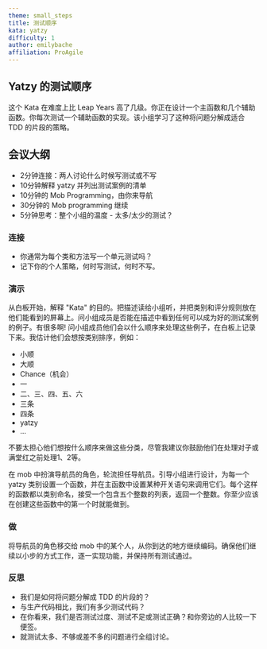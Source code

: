 ```yaml
---
theme: small_steps
title: 测试顺序
kata: yatzy
difficulty: 1
author: emilybache
affiliation: ProAgile
---
```


Yatzy 的测试顺序
------------------------

这个 Kata 在难度上比 Leap Years 高了几级。你正在设计一个主函数和几个辅助函数。你每次测试一个辅助函数的实现。该小组学习了这种将问题分解成适合 TDD 的片段的策略。

## 会议大纲

* 2分钟连接：两人讨论什么时候写测试或不写
* 10分钟解释 yatzy 并列出测试案例的清单  
* 10分钟的 Mob Programming，由你来导航  
* 30分钟的 Mob programming 继续
* 5分钟思考：整个小组的温度 - 太多/太少的测试？

### 连接
- 你通常为每个类和方法写一个单元测试吗？
- 记下你的个人策略，何时写测试，何时不写。

### 演示
从白板开始，解释 "Kata" 的目的。把描述读给小组听，并把类别和评分规则放在他们能看到的屏幕上。问小组成员是否能在描述中看到任何可以成为好的测试案例的例子。有很多啊! 问小组成员他们会以什么顺序来处理这些例子，在白板上记录下来。我估计他们会想按类别排序，例如：

- 小顺
- 大顺
- Chance（机会）
- 一
- 二、三、四、五、六
- 三条
- 四条
- yatzy
- ...

不要太担心他们想按什么顺序来做这些分类，尽管我建议你鼓励他们在处理对子或满堂红之前处理1、2等。

在 mob 中扮演导航员的角色，轮流担任导航员。引导小组进行设计，为每一个 yatzy 类别设置一个函数，并在主函数中设置某种开关语句来调用它们。每个这样的函数都以类别命名，接受一个包含五个整数的列表，返回一个整数。你至少应该在创建这些函数中的第一个时就能做到。

### 做
将导航员的角色移交给 mob 中的某个人，从你到达的地方继续编码。确保他们继续以小步的方式工作，逐一实现功能，并保持所有测试通过。

### 反思
- 我们是如何将问题分解成 TDD 的片段的？
- 与生产代码相比，我们有多少测试代码？
- 在你看来，我们是否测试过度、测试不足或测试正确？和你旁边的人比较一下便签。
- 就测试太多、不够或差不多的问题进行全组讨论。
